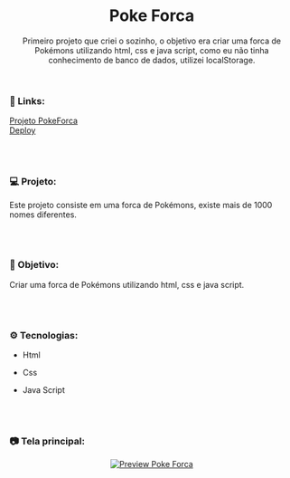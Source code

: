 <h1 align="center">Poke Forca</h1>
<p align="center">Primeiro projeto que criei o sozinho, o objetivo era criar uma forca de Pokémons utilizando html, css e java script, como eu não tinha conhecimento de banco de dados, utilizei localStorage.</p> <br />

### 🔗 Links:
<a href="https://github.com/LucasTKP/PokeForcaa">Projeto PokeForca</a></br>
<a href="https://poke-forcaa.vercel.app/">Deploy</a></br>

</br>
</br>

### 💻 Projeto:

Este projeto consiste em uma forca de Pokémons, existe mais de 1000 nomes diferentes.

<br /> <br />

### 🎯 Objetivo:

Criar uma forca de Pokémons utilizando html, css e java script.

<br /> <br />

### ⚙️ Tecnologias:

- Html
- Css
- Java Script

  <br /> <br />

### 📷 Tela principal:
<div align="center">
  <a href="https://projectdoctorcare.vercel.app/">
    <img src="/img/imageProject.png" alt="Preview Poke Forca">
  </a>
</div>

<br />
